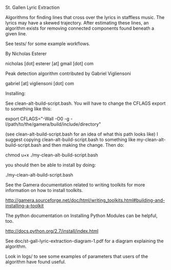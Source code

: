 St. Gallen Lyric Extraction

Algorithms for finding lines that cross over the lyrics in staffless music. The
lyrics may have a skewed trajectory. After estimating these lines, an algorithm
exists for removing connected components found beneath a given line.

See tests/ for some example workflows.

By Nicholas Esterer

nicholas [dot] esterer [at] gmail [dot] com

Peak detection algorithm contributed by Gabriel Vigliensoni

gabriel [at] vigliensoni [dot] com

Installing:

See clean-alt-build-script.bash. You will have to change the CFLAGS export to
something like this:

export CFLAGS="-Wall -O0 -g -I/path/to/the/gamera/build/include/directory"

(see clean-alt-build-script.bash for an idea of what this path looks like)
I suggest copying clean-alt-build-script.bash to something like
my-clean-alt-build-script.bash and then making the change.
Then do:

chmod u+x ./my-clean-alt-build-script.bash

you should then be able to install by doing:

./my-clean-alt-build-script.bash

See the Gamera documentation related to writing toolkits for more information on
how to install toolkits.

http://gamera.sourceforge.net/doc/html/writing_toolkits.html#building-and-installing-a-toolkit

The python documentation on Installing Python Modules can be helpful, too.

http://docs.python.org/2.7/install/index.html

See doc/st-gall-lyric-extraction-diagram-1.pdf for a diagram explaining the
algorithm.

Look in logs/ to see some examples of parameters that users of the algorithm
have found useful.
